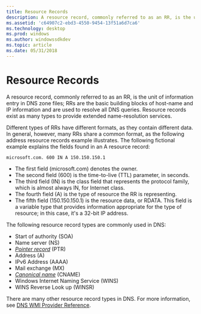 ```yaml
---
title: Resource Records
description: A resource record, commonly referred to as an RR, is the unit of information entry in DNS zone files; RRs are the basic building blocks of host-name and IP information and are used to resolve all DNS queries.
ms.assetid: 'c64907c2-ebd3-4550-9454-13f51a6d7ca6'
ms.technology: desktop
ms.prod: windows
ms.author: windowssdkdev
ms.topic: article
ms.date: 05/31/2018
---
```


# Resource Records

A resource record, commonly referred to as an RR, is the unit of information entry in DNS zone files; RRs are the basic building blocks of host-name and IP information and are used to resolve all DNS queries. Resource records exist as many types to provide extended name-resolution services.

Different types of RRs have different formats, as they contain different data. In general, however, many RRs share a common format, as the following address resource records example illustrates. The following fictional example explains the fields found in an A resource record:

``` syntax
microsoft.com. 600 IN A 150.150.150.1
```

-   The first field (microsoft.com) denotes the owner.
-   The second field (600) is the time-to-live (TTL) parameter, in seconds.
-   The third field (IN) is the class field that represents the protocol family, which is almost always IN, for Internet class.
-   The fourth field (A) is the type of resource the RR is representing.
-   The fifth field (150.150.150.1) is the resource data, or RDATA. This field is a variable type that provides information appropriate for the type of resource; in this case, it's a 32-bit IP address.

The following resource record types are commonly used in DNS:

-   Start of authority (SOA)
-   Name server (NS)
-   [*Pointer record*](p-gly.md) (PTR)
-   Address (A)
-   IPv6 Address (AAAA)
-   Mail exchange (MX)
-   [*Canonical name*](c-gly.md) (CNAME)
-   Windows Internet Naming Service (WINS)
-   WINS Reverse Look up (WINSR)

There are many other resource record types in DNS. For more information, see [DNS WMI Provider Reference](dns-wmi-provider-reference.md).

 

 




